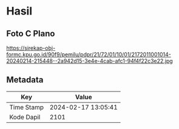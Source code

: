 # Hasil

## Foto C Plano

https://sirekap-obj-formc.kpu.go.id/90f9/pemilu/pdpr/21/72/01/10/01/2172011001014-20240214-215448--2a942d15-3e4e-4cab-afc1-94f4f22c3e22.jpg


## Metadata

| Key        | Value               |
| ---------- | ------------------- |
| Time Stamp | 2024-02-17 13:05:41 |
| Kode Dapil | 2101                |



